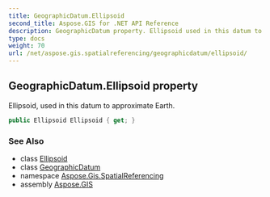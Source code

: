 ```yaml
---
title: GeographicDatum.Ellipsoid
second_title: Aspose.GIS for .NET API Reference
description: GeographicDatum property. Ellipsoid used in this datum to approximate Earth.
type: docs
weight: 70
url: /net/aspose.gis.spatialreferencing/geographicdatum/ellipsoid/
---
```

## GeographicDatum.Ellipsoid property

Ellipsoid, used in this datum to approximate Earth.

```csharp
public Ellipsoid Ellipsoid { get; }
```

### See Also

* class [Ellipsoid](../../ellipsoid/)
* class [GeographicDatum](../)
* namespace [Aspose.Gis.SpatialReferencing](../../geographicdatum/)
* assembly [Aspose.GIS](../../../)



